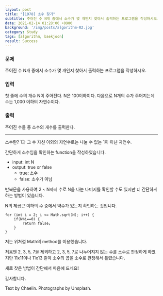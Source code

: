 ```yaml
---
layout: post
title: "[1978] 소수 찾기"
subtitle: 주어진 수 N개 중에서 소수가 몇 개인지 찾아서 출력하는 프로그램을 작성하시오.
date: 2021-02-14 01:28:00 +0900
background: '/img/posts/algorithm-02.jpg'
category: Study
tags: [algorithm, baekjoon]
result: Success
---
```

### 문제
주어진 수 N개 중에서 소수가 몇 개인지 찾아서 출력하는 프로그램을 작성하시오.

### 입력
첫 줄에 수의 개수 N이 주어진다. N은 100이하이다. 다음으로 N개의 수가 주어지는데 수는 1,000 이하의 자연수이다.

### 출력
주어진 수들 중 소수의 개수를 출력한다.

*****
소수란? 1과 그 수 자신 이외의 자연수로는 나눌 수 없는 1이 아닌 자연수.

간단하게 소수임을 확인하는 function을 작성하였습니다.
- input: int N
- output: true or false
    - true: 소수
    - false: 소수가 아님

반복문을 사용하여 2 ~ N까지 수로 N을 나눈 나머지를 확인할 수도 있지만 더 간단하게 하는 방법이 있습니다.

<p class = "hight-block"> N의 제곱근 이하의 수 중에서 약수가 있는지 확인하는 것입니다.</p>

```
for (int i = 2; i <= Math.sqrt(N); i++) {
	if(N%i==0) {
		return false;
	}
}
```

저는 위처럼 Math의 method를 이용했습니다. 

처음엔 2, 3, 5, 7을 제외하고 2, 3, 5, 7로 나누어지지 않는 수를 소수로 판정하게 하였지만 11x11이나 11x13 같이 소수의 곱을 소수로 판정해서 틀렸습니다.

새로 찾은 방법이 간단해서 마음에 드네요!

감사합니다.
<p class = "placeholder">Text by Chaelin. Photographs by Unsplash.</p>